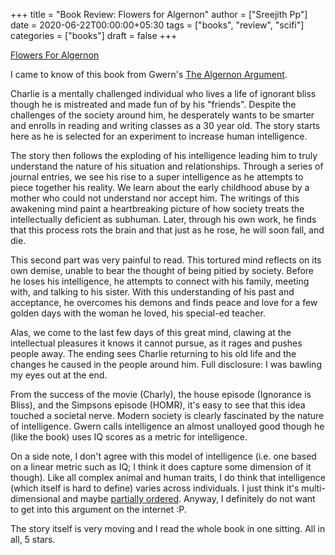 +++
title = "Book Review: Flowers for Algernon"
author = ["Sreejith Pp"]
date = 2020-06-22T00:00:00+05:30
tags = ["books", "review", "scifi"]
categories = ["books"]
draft = false
+++

[Flowers For Algernon](https://www.goodreads.com/book/show/36576608-flowers-for-algernon)

I came to know of this book from Gwern's [The Algernon Argument](https://www.gwern.net/Drug-heuristics).

Charlie is a mentally challenged individual who lives a life of ignorant bliss though he is mistreated and made fun of by his "friends". Despite the challenges of the society around him, he desperately wants to be smarter and enrolls in reading and writing classes as a 30 year old. The story starts here as he is selected for an experiment to increase human intelligence.

The story then follows the exploding of his intelligence leading him to truly understand the nature of his situation and relationships. Through a series of journal entries, we see his rise to a super intelligence as he attempts to piece together his reality. We learn about the early childhood abuse by a mother who could not understand nor accept him. The writings of this awakening mind paint a heartbreaking picture of how society treats the intellectually deficient as subhuman. Later, through his own work, he finds that this process rots the brain and that just as he rose, he will soon fall, and die.

This second part was very painful to read. This tortured mind reflects on its own demise, unable to bear the thought of being pitied by society. Before he loses his intelligence, he attempts to connect with his family, meeting with, and talking to his sister. With this understanding of his past and acceptance, he overcomes his demons and finds peace and love for a few golden days with the woman he loved, his special-ed teacher.

Alas, we come to the last few days of this great mind, clawing at the intellectual pleasures it knows it cannot pursue, as it rages and pushes people away. The ending sees Charlie returning to his old life and the changes he caused in the people around him. Full disclosure: I was bawling my eyes out at the end.

From the success of the movie (Charly), the house episode (Ignorance is Bliss), and the Simpsons episode (HOMR), it's easy to see that this idea touched a societal nerve. Modern society is clearly fascinated by the nature of intelligence. Gwern calls intelligence an almost unalloyed good though he (like the book) uses IQ scores as a metric for intelligence.

On a side note, I don't agree with this model of intelligence (i.e. one based on a linear metric such as IQ; I think it does capture some dimension of it though). Like all complex animal and human traits, I do think that intelligence (which itself is hard to define) varies across individuals. I just think it's multi-dimensional and maybe [partially ordered](https://en.wikipedia.org/wiki/Partially%5Fordered%5Fset). Anyway, I definitely do not want to get into this argument on the internet :P.

The story itself is very moving and I read the whole book in one sitting. All in all, 5 stars.
